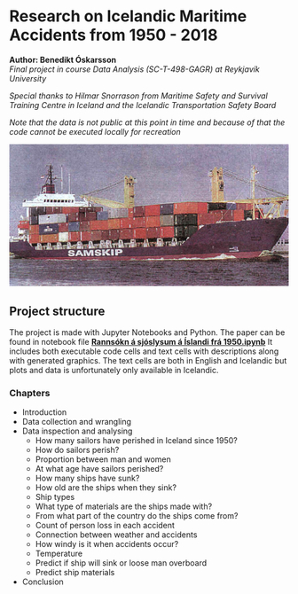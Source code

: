 # Research on Icelandic Maritime Accidents from 1950 - 2018

**Author: Benedikt Óskarsson**  
*Final project in course Data Analysis (SC-T-498-GAGR) at Reykjavík University*  
  
*Special thanks to Hilmar Snorrason from Maritime Safety and Survival Training Centre in Iceland and 
the Icelandic Transportation Safety Board*

*Note that the data is not public at this point in time and because of that the code cannot 
be executed locally for recreation*  
  
![Disarfell image](disarfell.jpg)

## Project structure

The project is made with Jupyter Notebooks and Python. The paper can be found in notebook file 
**[Rannsókn á sjóslysum á Íslandi frá 1950.ipynb](https://github.com/bensi94/Icelandic-Maritime-Accidents-Resarch/blob/master/Ranns%C3%B3kn%20%C3%A1%20sj%C3%B3slysum%20%C3%A1%20%C3%8Dslandi%20fr%C3%A1%201950.ipynb)** It includes both executable code cells and text 
cells with descriptions along with generated graphics. The text cells are both in English and Icelandic but plots and 
data is unfortunately only available in Icelandic.  
  

### Chapters

* Introduction
* Data collection and wrangling
* Data inspection and analysing
  * How many sailors have perished in Iceland since 1950?
  * How do sailors perish?
  * Proportion between man and women
  * At what age have sailors perished?
  * How many ships have sunk?
  * How old are the ships when they sink?
  * Ship types
  * What type of materials are the ships made with?
  * From what part of the country do the ships come from?
  * Count of person loss in each accident
  * Connection between weather and accidents
  * How windy is it when accidents occur?
  * Temperature
  * Predict if ship will sink or loose man overboard
  * Predict ship materials
* Conclusion
